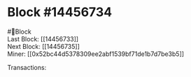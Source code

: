 
Block #14456734
===============
  
#🧊Block  
Last Block: [[14456733]]  
Next Block: [[14456735]]  
Miner: [[0x52bc44d5378309ee2abf1539bf71de1b7d7be3b5]]  

 Transactions: